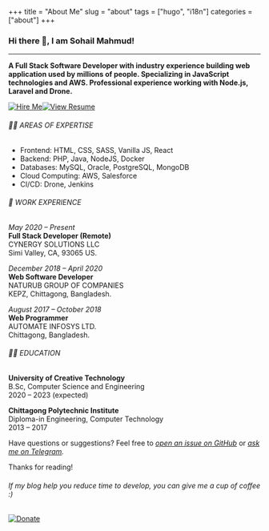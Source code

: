 +++
title = "About Me"
slug = "about"
tags = ["hugo", "i18n"]
categories = ["about"]
+++
### Hi there 👋, I am Sohail Mahmud!
--- 
__A Full Stack Software Developer with industry experience building web application used by millions of people. Specializing in JavaScript technologies and AWS. Professional experience working with Node.js, Laravel and Drone.__  

[![Hire Me](/hired.png)](mailto:sohailmahmud@yahoo.com)[![View Resume](/resu.png)](mailto:sohailmahmud@yahoo.com)  
###### 👨‍💻 AREAS OF EXPERTISE
* Frontend: HTML, CSS, SASS, Vanilla JS, React
* Backend: PHP, Java, NodeJS, Docker
* Databases: MySQL, Oracle, PostgreSQL, MongoDB
* Cloud Computing: AWS, Salesforce
* CI/CD: Drone, Jenkins

###### 💼 WORK EXPERIENCE
_May 2020 – Present_  
**Full Stack Developer (Remote)**  
CYNERGY SOLUTIONS LLC  
Simi Valley, CA, 93065 US.

_December 2018 – April 2020_  
**Web Software Developer**  
NATURUB GROUP OF COMPANIES  
KEPZ, Chittagong, Bangladesh.

_August 2017 – October 2018_  
**Web Programmer**  
AUTOMATE INFOSYS LTD.  
Chittagong, Bangladesh.


###### 👨‍🎓 EDUCATION
**University of Creative Technology**  
B.Sc, Computer Science and Engineering  
2020 – 2023 (expected)

**Chittagong Polytechnic Institute**  
Diploma-in Engineering, Computer Technology  
2013 – 2017


Have questions or suggestions? Feel free to _[open an issue on GitHub](https://github.com/sohailsami/sohailsami.github.io/issues/new)_ or _[ask me on Telegram](https://t.me/sohailsamii)._

Thanks for reading!

###### If my blog help you reduce time to develop, you can give me a cup of coffee :)  
[![Donate](https://www.paypalobjects.com/en_US/i/btn/btn_donateCC_LG.gif)](https://www.paypal.com/cgi-bin/webscr?cmd=_s-xclick&hosted_button_id=X6XHVCPMRQEL4)